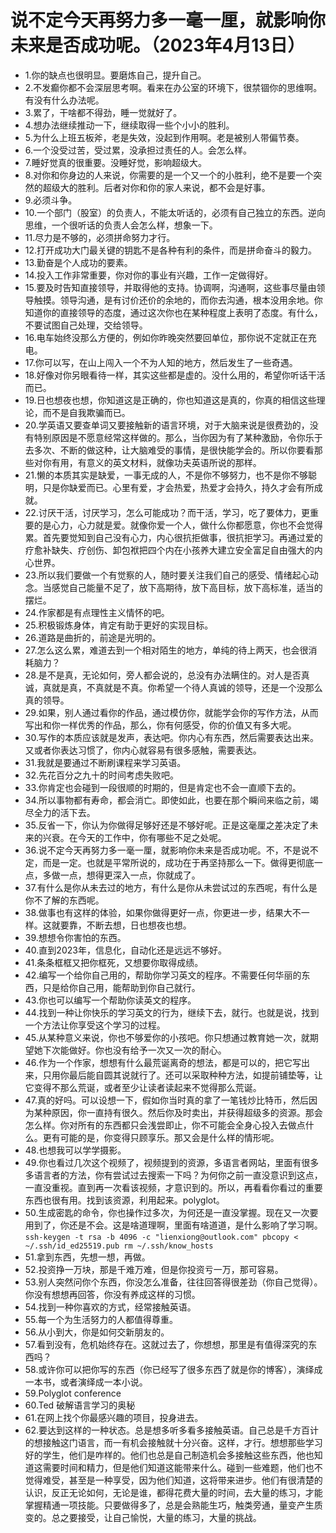 # 说不定今天再努力多一毫一厘，就影响你未来是否成功呢。（2023年4月13日） 

- 1.你的缺点也很明显。要磨炼自己，提升自己。
- 2.不发癫你都不会深层思考啊。看来在办公室的环境下，很禁锢你的思维啊。有没有什么办法呢。
- 3.累了，干啥都不得劲，睡一觉就好了。
- 4.想办法继续推动一下，继续取得一些个小小的胜利。
- 5.为什么上班五板斧，老是失效，没起到作用啊。老是被别人带偏节奏。
- 6.一个没受过苦，受过累，没承担过责任的人。会怎么样。
- 7.睡好觉真的很重要。没睡好觉，影响超级大。
- 8.对你和你身边的人来说，你需要的是一个又一个的小胜利，绝不是要一个突然的超级大的胜利。后者对你和你的家人来说，都不会是好事。
- 9.必须斗争。
- 10.一个部门（股室）的负责人，不能太听话的，必须有自己独立的东西。逆向思维，一个很听话的负责人会怎么样，想象一下。
- 11.尽力是不够的，必须拼命努力才行。
- 12.打开成功大门最关键的钥匙不是各种有利的条件，而是拼命奋斗的毅力。
- 13.勤奋是个人成功的要素。
- 14.投入工作非常重要，你对你的事业有兴趣，工作一定做得好。
- 15.要及时告知直接领导，并取得他的支持。协调啊，沟通啊，这些事尽量由领导触摸。领导沟通，是有讨价还价的余地的，而你去沟通，根本没用余地。你知道你的直接领导的态度，通过这次你也在某种程度上表明了态度。有什么，不要试图自己处理，交给领导。
- 16.电车始终没那么方便的，例如你昨晚突然要回单位，那你说不定就正在充电。
- 17.你可以写，在山上闯入一个不为人知的地方，然后发生了一些奇遇。
- 18.好像对你另眼看待一样，其实这些都是虚的。没什么用的，希望你听话干活而已。
- 19.日也想夜也想，你知道这是正确的，你也知道这是真的，你真的相信这些理论，而不是自我欺骗而已。
- 20.学英语又要查单词又要接触新的语言环境，对于大脑来说是很费劲的，没有特别原因是不愿意经常这样做的。那么，当你因为有了某种激励，令你乐于去多次、不断的做这种，让大脑难受的事情，是很快能学会的。所以你要看那些对你有用，有意义的英文材料，就像功夫英语所说的那样。
- 21.懒的本质其实是缺爱，一事无成的人，不是你不够努力，也不是你不够聪明，只是你缺爱而已。心里有爱，才会热爱，热爱才会持久，持久才会有所成就。
- 22.讨厌干活，讨厌学习，怎么可能成功？而干活，学习，吃了要体力，更重要的是心力，心力就是爱。就像你爱一个人，做什么你都愿意，你也不会觉得累。首先要觉知到自己没有心力，内心很抗拒做事，很抗拒学习。再通过爱的疗愈补缺失、疗创伤、卸包袱把四个内在小孩养大建立安全富足自由强大的内心世界。
- 23.所以我们要做一个有觉察的人，随时要关注我们自己的感受、情绪起心动念。当感觉自己能量不足了，放下高期待，放下高目标，放下高标准，适当的摆烂。
- 24.作家都是有点理性主义情怀的吧。
- 25.积极锻炼身体，肯定有助于更好的实现目标。
- 26.道路是曲折的，前途是光明的。
- 27.怎么这么累，难道去到一个相对陌生的地方，单纯的待上两天，也会很消耗脑力？
- 28.是不是真，无论如何，旁人都会说的，总没有办法瞒住的。对人是否真诚，真就是真，不真就是不真。你希望一个待人真诚的领导，还是一个没那么真的领导。
- 29.如果，别人通过看你的作品，通过模仿你，就能学会你的写作方法，从而写出和你一样优秀的作品，那么，你有何感受，你的价值又有多大呢。
- 30.写作的本质应该就是发声，表达吧。你内心有东西，然后需要表达出来。又或者你表达习惯了，你内心就容易有很多感触，需要表达。
- 31.我就是要通过不断刷课程来学习英语。
- 32.先花百分之九十的时间考虑失败吧。
- 33.你肯定也会碰到一段很顺的时期的，但是肯定也不会一直顺下去的。
- 34.所以事物都有寿命，都会消亡。即使如此，也要在那个瞬间来临之前，竭尽全力的活下去。
- 35.反省一下，你认为你做得足够好还是不够好呢。正是这毫厘之差决定了未来的兴衰。在今天的工作中，你有哪些不足之处呢。
- 36.说不定今天再努力多一毫一厘，就影响你未来是否成功呢。不，不是说不定，而是一定。也就是平常所说的，成功在于再坚持那么一下。做得更彻底一点，多做一点，想得更深入一点，你就成了。
- 37.有什么是你从未去过的地方，有什么是你从未尝试过的东西呢，有什么是你不了解的东西呢。
- 38.做事也有这样的体验，如果你做得更好一点，你更进一步，结果大不一样。这就要靠，不断去想，日也想夜也想。
- 39.想想令你害怕的东西。
- 40.直到2023年，信息化，自动化还是远远不够好。
- 41.条条框框又把你框死，又想要你取得成绩。
- 42.编写一个给你自己用的，帮助你学习英文的程序。不需要任何华丽的东西，只是给你自己用，能帮助到你自己就行。
- 43.你也可以编写一个帮助你读英文的程序。
- 44.找到一种让你快乐的学习英文的行为，继续下去，就行。也就是说，找到一个方法让你享受这个学习的过程。
- 45.从某种意义来说，你也不够爱你的小孩吧。你只想通过教育她一次，就期望她下次能做好。你也没有给予一次又一次的耐心。
- 46.作为一个作家，想想有什么最荒诞离奇的想法，都是可以的，把它写出来，只用你最后能自圆其说就行了。还可以采取种种方法，如提前铺垫等，让它变得不那么荒诞，或者至少让读者读起来不觉得那么荒诞。
- 47.真的好吗。可以设想一下，假如你当时真的拿了一笔钱炒比特币，然后因为某种原因，你一直持有很久。然后你及时卖出，并获得超级多的资源。那会怎么样。你对所有的东西都只会浅尝即止，你不可能会全身心投入去做点什么。更有可能的是，你变得只顾享乐。那又会是什么样的情形呢。
- 48.也想我可以学学摄影。
- 49.你也看过几次这个视频了，视频提到的资源，多语言者网站，里面有很多多语言者的方法，你有尝试过去搜索一下吗？为何你之前一直没意识到这点，一直没重视。直到再一次看该视频，才意识到的。所以，再看看你看过的重要东西也很有用。找到该资源，利用起来。polyglot。
- 50.生成密匙的命令，你也操作过多次，为何还是一直没掌握。现在又一次要用到了，你还是不会。这是啥道理啊，里面有啥道道，是什么影响了学习啊。
`ssh-keygen -t rsa -b 4096 -c "lienxiong@outlook.com"
pbcopy < ~/.ssh/id_ed25519.pub
rm ~/.ssh/know_hosts`
- 51.拿到东西，先想一想，再做。
- 52.投资挣一万块，那是千难万难，但是你投资亏一万，那可容易。
- 53.别人突然问你个东西，你没怎么准备，往往回答得很差劲（你自己觉得）。你没有想想再回答，你没有养成这样的习惯。
- 54.找到一种你喜欢的方式，经常接触英语。
- 55.每一个为生活努力的人都值得尊重。
- 56.从小到大，你是如何交新朋友的。
- 57.看到没有，危机始终存在。这就过去了，你想想，那里是有值得深究的东西吗？
- 58.或许你可以把你写的东西（你已经写了很多东西了就是你的博客），演绎成一本书，或者演绎成一本小说。
- 59.Polyglot conference
- 60.Ted 破解语言学习的奥秘
- 61.在网上找个你最感兴趣的项目，投身进去。
- 62.要达到这样的一种状态。总是想多听多看多接触英语。自己总是千方百计的想接触这门语言，而一有机会接触就十分兴奋。这样，才行。想想那些学习好的学生，他们是咋样的。他们也总是自己制造机会多接触这些东西，他也知道这需要时间和精力，但是他们知道这能带来什么。碰到一些难题，他们也不觉得难受，甚至是一种享受，因为他们知道，这将带来进步。他们有很清楚的认识，反正无论如何，无论是谁，都得花费大量的时间，去大量的练习，才能掌握精通一项技能。只要做得多了，总是会熟能生巧，触类旁通，量变产生质变的。总之要接受，让自己愉悦，大量的练习，大量的挑战。

